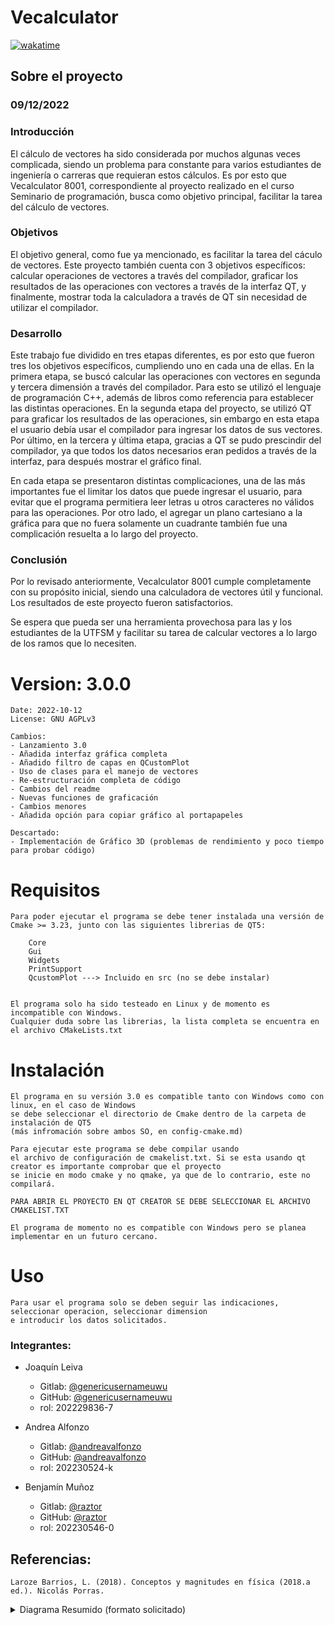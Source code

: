 # Vecalculator
[![wakatime](https://wakatime.com/badge/user/5be7d1e2-7411-4f5d-9f82-c9a643da22e2/project/9aafb881-995a-4634-9ffa-40e64411f340.svg)](https://wakatime.com/badge/user/5be7d1e2-7411-4f5d-9f82-c9a643da22e2/project/9aafb881-995a-4634-9ffa-40e64411f340)


## Sobre el proyecto
### 09/12/2022
### Introducción
El cálculo de vectores ha sido considerada por muchos algunas veces complicada, siendo un problema para constante para varios estudiantes de ingeniería o carreras que requieran estos cálculos. Es por esto que Vecalculator 8001, correspondiente al proyecto realizado en el curso Seminario de programación, busca como objetivo principal, facilitar la tarea del cálculo de vectores.

### Objetivos
El objetivo general, como fue ya mencionado, es facilitar la tarea del cáculo de vectores. Este proyecto también cuenta con 3 objetivos específicos: calcular operaciones de vectores a través del compilador, graficar los resultados de las operaciones con vectores a través de la interfaz QT, y finalmente, mostrar toda la calculadora a través de QT sin necesidad de utilizar el compilador.

### Desarrollo
Este trabajo fue dividido en tres etapas diferentes, es por esto que fueron tres los objetivos específicos, cumpliendo uno en cada una de ellas. En la primera etapa, se buscó calcular las operaciones con vectores en segunda y tercera dimensión a través del compilador. Para esto se utilizó el lenguaje de programación C++, además de libros como referencia para establecer las distintas operaciones. En la segunda etapa del proyecto, se utilizó QT para graficar los resultados de las operaciones, sin embargo en esta etapa el usuario debía usar el compilador para ingresar los datos de sus vectores. Por último, en la tercera y última etapa, gracias a QT se pudo prescindir del compilador, ya que todos los datos necesarios eran pedidos a través de la interfaz, para después mostrar el gráfico final. 

En cada etapa se presentaron distintas complicaciones, una de las más importantes fue el limitar los datos que puede ingresar el usuario, para evitar que el programa permitiera leer letras u otros caracteres no válidos para las operaciones. Por otro lado, el agregar un plano cartesiano a la gráfica para que no fuera solamente un cuadrante también fue una complicación resuelta a lo largo del proyecto.


### Conclusión
Por lo revisado anteriormente, Vecalculator 8001 cumple completamente con su propósito inicial, siendo una calculadora de vectores útil y funcional. Los resultados de este proyecto fueron satisfactorios.

Se espera que pueda ser una herramienta provechosa para las y los estudiantes de la UTFSM y facilitar su tarea de calcular vectores a lo largo de los ramos que lo necesiten. 



# Version: 3.0.0

    Date: 2022-10-12
    License: GNU AGPLv3

    Cambios:
    - Lanzamiento 3.0
    - Añadida interfaz gráfica completa 
    - Añadido filtro de capas en QCustomPlot
    - Uso de clases para el manejo de vectores
    - Re-estructuración completa de código
    - Cambios del readme
    - Nuevas funciones de graficación
    - Cambios menores
    - Añadida opción para copiar gráfico al portapapeles

    Descartado:
    - Implementación de Gráfico 3D (problemas de rendimiento y poco tiempo para probar código)


# Requisitos
    Para poder ejecutar el programa se debe tener instalada una versión de Cmake >= 3.23, junto con las siguientes librerias de QT5:

        Core
        Gui
        Widgets
        PrintSupport
        QcustomPlot ---> Incluido en src (no se debe instalar)


    El programa solo ha sido testeado en Linux y de momento es incompatible con Windows.
    Cualquier duda sobre las librerias, la lista completa se encuentra en el archivo CMakeLists.txt


# Instalación
    El programa en su versión 3.0 es compatible tanto con Windows como con linux, en el caso de Windows
    se debe seleccionar el directorio de Cmake dentro de la carpeta de instalación de QT5
    (más infromación sobre ambos SO, en config-cmake.md)

    Para ejecutar este programa se debe compilar usando
    el archivo de configuración de cmakelist.txt. Si se esta usando qt creator es importante comprobar que el proyecto 
    se inicie en modo cmake y no qmake, ya que de lo contrario, este no compilará. 

    PARA ABRIR EL PROYECTO EN QT CREATOR SE DEBE SELECCIONAR EL ARCHIVO CMAKELIST.TXT

    El programa de momento no es compatible con Windows pero se planea implementar en un futuro cercano.

# Uso
    Para usar el programa solo se deben seguir las indicaciones, seleccionar operacion, seleccionar dimension
    e introducir los datos solicitados.


### Integrantes:
* Joaquín Leiva
  * Gitlab: [@genericusernameuwu](https://gitlab.com/genericusernameuwu)
  * GitHub: [@genericusernameuwu](https://github.com/genericusernameuwu)
  * rol: 202229836-7


* Andrea Alfonzo
  * Gitlab: [@andreavalfonzo](https://gitlab.com/andreavalfonzo)
  * GitHub: [@andreavalfonzo](https://github.com/andreavalfonzo)
   * rol: 202230524-k


* Benjamín Muñoz
  * Gitlab: [@raztor](https://gitlab.com/raztor)
  * GitHub: [@raztor](https://github.com/Raztor)
  * rol: 202230546-0


## Referencias:
    Laroze Barrios, L. (2018). Conceptos y magnitudes en física (2018.a ed.). Nicolás Porras.

<details>
<summary>Diagrama Resumido (formato solicitado)</summary>
<br>
<img src="https://gitlab.com/Raztor/vecalculator/-/raw/main/media/img.png" alt="Diagrama UML">
</details>
